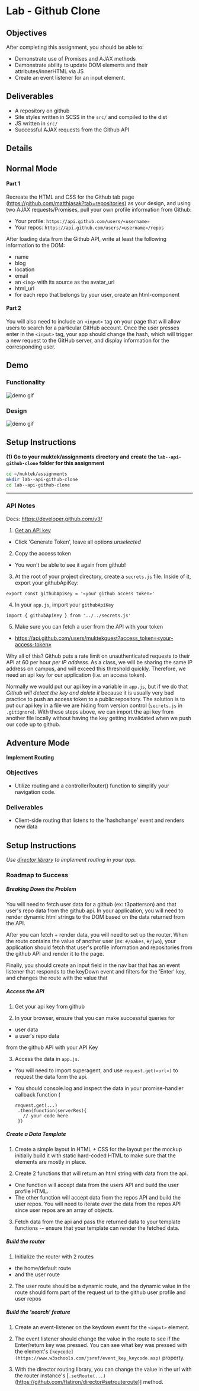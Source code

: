 # Lab - Github Clone

## Objectives

After completing this assignment, you should be able to:

* Demonstrate use of Promises and AJAX methods
* Demonstrate ability to update DOM elements and their attributes/innerHTML via JS
* Create an event listener for an input element.

## Deliverables

* A repository on github
* Site styles written in SCSS in the `src/`  and compiled to the dist
* JS written in `src/`
* Successful AJAX requests from the Github API

## Details

## Normal Mode

#### Part 1
Recreate the HTML and CSS for the Github tab page (https://github.com/matthiasak?tab=repositories) as your design, and using two AJAX requests/Promises, pull your own profile information from Github:

- Your profile: `https://api.github.com/users/«username»`
- Your repos: `https://api.github.com/users/«username»/repos`

After loading data from the Github API, write at least the following information to the DOM:

- name
- blog
- location
- email
- an `<img>` with its source as the avatar_url
- html_url
- for each repo that belongs by your user, create an html-component

#### Part 2
You will also need to include an `<input>` tag on your page that will allow users to search for a particular GitHub account. Once the user presses enter in the `<input>` tag, your app should change the hash, which will trigger a new request to the GitHub server, and display information for the corresponding user.

## Demo

### Functionality
![demo gif](demos/roadmap-step6.gif)

### Design
![demo gif](demos/roadmap-step7.png)

## Setup Instructions

**(1) Go to your  muktek/assignments directory and create the `lab--api-github-clone` folder for this assignment**

```sh
cd ~/muktek/assignments
mkdir lab--api-github-clone
cd lab--api-github-clone
```

---

### API Notes

Docs: https://developer.github.com/v3/

1. [Get an API key](https://github.com/settings/tokens/new)
  - Click 'Generate Token', leave all options *unselected*
2. Copy the access token
  - You won't be able to see it again from github!
3. At the root of your project directory, create a `secrets.js` file. Inside of it, export your githubApiKey:
  ```
  export const githubApiKey = '«your github access token»'
  ```
4. In your `app.js`, import your `githubApiKey`
  ```
  import { githubApiKey } from '../../secrets.js'    
  ```
5. Make sure you can fetch a user from the API with your token
  - https://api.github.com/users/muktekguest?access_token=«your-access-token»

Why all of this? Github puts a rate limit on unauthenticated requests to their API at 60 per hour *per IP address*. As a class, we will be sharing the same IP address on campus, and will exceed this threshold quickly. Therefore, we need an api key for our application (i.e. an access token).

Normally we would put our api key in a variable in `app.js`, but if we do that _Github will detect the key and delete it_ because it is usually very bad practice to push an access token to a public repository. The solution is to put our api key in a file we are hiding from version control (`secrets.js` in `.gitignore`). With these steps above, we can import the api key from another file locally without having the key getting invalidated when we push our code up to github.

## Adventure Mode

**Implement Routing**

### Objectives

* Utilize routing and a controllerRouter() function to simplify your navigation code.

### Deliverables
* Client-side routing that listens to the 'hashchange' event and renders new data

## Setup Instructions

*Use [director library](https://github.com/flatiron/director) to implement routing in your app.*


### Roadmap to Success

##### Breaking Down the Problem

You will need to fetch user data for a github (ex: t3patterson) and that user's repo data from the github api. In your application, you will need to render dynamic html strings to the DOM based on the data returned from the API.

After you can fetch + render data, you will need to set up the router. When the route contains the value of another user (ex: `#/oakes`, `#/jwo`), your application should fetch that user's profile information and repositories from the github API and render it to the page.

Finally, you should create an input field in the nav bar that has an event listener that responds to the keyDown event and filters for the 'Enter' key, and changes the route with the value that

##### Access the API
1. Get your api key from github

2. In your browser, ensure that you can make successful queries for

 -  user data  
 -  a user's repo data

from the github API with your API Key

3. Access the data in `app.js`.
 -  You will need to import superagent, and use `request.get(«url»)` to request the data form the api.

 - You should console.log and inspect the data in your promise-handler callback function (
   ```
   request.get(...)
    .then(function(serverRes){
      // your code here
    })
   ```

##### Create a Data Template

1. Create a simple layout in HTML + CSS for the layout per the mockup initially build it with static hard-coded HTML to make sure that the elements are mostly in place.

2. Create 2 functions that will return an html string with data from the api.
  - One function will accept data from the users API and build the user profile HTML.
  - The other function will accept data from the repos API and build the user repos. You will need to iterate over the data from the repos API since user repos are an array of objects.

3. Fetch data from the api and pass the returned data to your template functions -- ensure that your template can render the fetched data.

##### Build the router
1. Initialize the router with 2 routes
  - the home/default route
  - and the user route

2. The user route should be a dynamic route, and the dynamic value in the route should form part of the request url to the github user profile and user repos

##### Build the 'search' feature
1. Create an event-listener on the keydown event for the `<input>` element.

2. The event listener should change the value in the route to see if the Enter/return key was pressed. You can see what key was pressed with the element's `[keycode](https://www.w3schools.com/jsref/event_key_keycode.asp)` property.

3. With the director routing library, you can change the value in the url with the router instance's [`.setRoute(...)`(https://github.com/flatiron/director#setrouteroute)] method.

